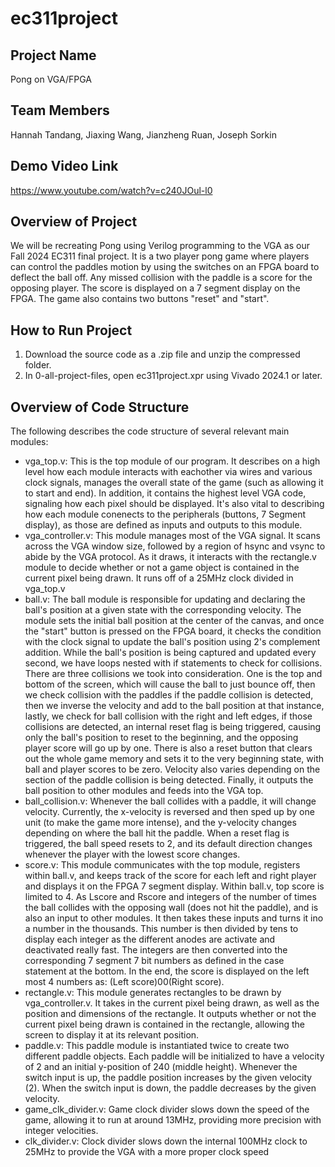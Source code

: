 # ec311project

## Project Name
Pong on VGA/FPGA

## Team Members
Hannah Tandang, Jiaxing Wang, Jianzheng Ruan, Joseph Sorkin

## Demo Video Link
https://www.youtube.com/watch?v=c240JOul-l0

## Overview of Project
We will be recreating Pong using Verilog programming to the VGA as our Fall 2024 EC311 final project. It is a two player pong game where players can control the paddles motion by using the switches on an FPGA board to deflect the ball off. Any missed collision with the paddle is a score for the opposing player. The score is displayed on a 7 segment display on the FPGA. The game also contains two buttons "reset" and "start".

## How to Run Project
1. Download the source code as a .zip file and unzip the compressed folder. 
2. In 0-all-project-files, open ec311project.xpr using Vivado 2024.1 or later.

## Overview of Code Structure 
The following describes the code structure of several relevant main modules:

- vga_top.v: This is the top module of our program. It describes on a high level how each module interacts with eachother via wires and various clock signals, manages the overall state of the game (such as allowing it to start and end). In addition, it contains the highest level VGA code, signaling how each pixel should be displayed. It's also vital to describing how each module conenects to the peripherals (buttons, 7 Segment display), as those are defined as inputs and outputs to this module.
- vga_controller.v: This module manages most of the VGA signal. It scans across the VGA window size, followed by a region of hsync and vsync to abide by the VGA protocol. As it draws, it interacts with the rectangle.v module to decide whether or not a game object is contained in the current pixel being drawn. It runs off of a 25MHz clock divided in vga_top.v
- ball.v: The ball module is responsible for updating and declaring the ball's position at a given state with the corresponding velocity. The module sets the initial ball position at the center of the canvas, and once the "start" button is pressed on the FPGA board, it checks the condition with the clock signal to update the ball's position using 2's complement addition. While the ball's position is being captured and updated every second, we have loops nested with if statements to check for collisions. There are three collisions we took into consideration. One is the top and bottom of the screen, which will cause the ball to just bounce off, then we check collision with the paddles if the paddle collision is detected, then we inverse the velocity and add to the ball position at that instance, lastly, we check for ball collision with the right and left edges, if those collisions are detected, an internal reset flag is being triggered, causing only the ball's position to reset to the beginning, and the opposing player score will go up by one. There is also a reset button that clears out the whole game memory and sets it to the very beginning state, with ball and player scores to be zero. Velocity also varies depending on the section of the paddle collision is being detected. Finally, it outputs the ball position to other modules and feeds into the VGA top. 
- ball_collision.v: Whenever the ball collides with a paddle, it will change velocity. Currently, the x-velocity is reversed and then sped up by one unit (to make the game more intense), and the y-velocity changes depending on where the ball hit the paddle. When a reset flag is triggered, the ball speed resets to 2, and its default direction changes whenever the player with the lowest score changes.
- score.v: This module communicates with the top module, registers within ball.v, and keeps track of the score for each left and right player and displays it on the FPGA 7 segment display. Within ball.v, top score is limited to 4. As Lscore and Rscore and integers of the number of times the ball collides with the opposing wall (does not hit the paddle), and is also an input to other modules. It then takes these inputs and turns it ino a number in the thousands. This number is then divided by tens to display each integer as the different anodes are activate and deactivated really fast. The integers are then converted into the corresponding 7 segment 7 bit numbers as defined in the case statement at the bottom. In the end, the score is displayed on the left most 4 numbers as: (Left score)00(Right score).
- rectangle.v: This module generates rectangles to be drawn by vga_controller.v. It takes in the current pixel being drawn, as well as the position and dimensions of the rectangle. It outputs whether or not the current pixel being drawn is contained in the rectangle, allowing the screen to display it at its relevant position.
- paddle.v: This paddle module is instantiated twice to create two different paddle objects. Each paddle will be initialized to have a velocity of 2 and an initial y-position of 240 (middle height). Whenever the switch input is up, the paddle position increases by the given velocity (2). When the switch input is down, the paddle decreases by the given velocity.
- game_clk_divider.v: Game clock divider slows down the speed of the game, allowing it to run at around 13MHz, providing more precision with integer velocities.
- clk_divider.v: Clock divider slows down the internal 100MHz clock to 25MHz to provide the VGA with a more proper clock speed
